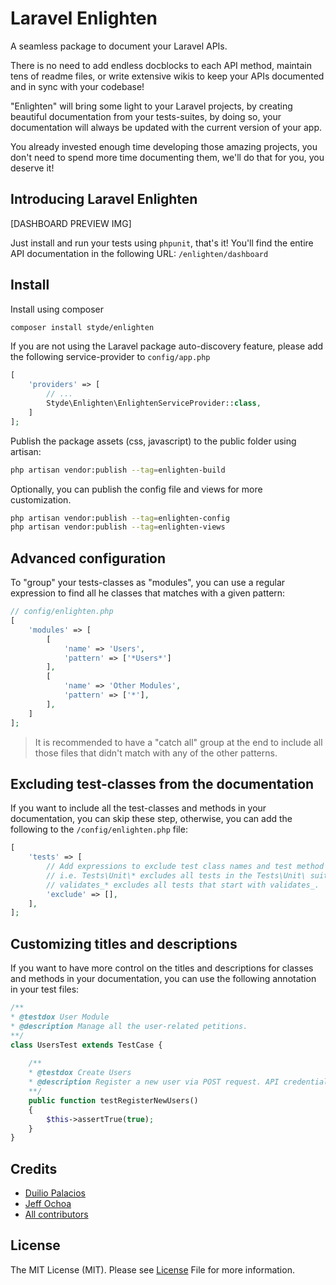 # Laravel Enlighten
A seamless package to document your Laravel APIs.

There is no need to add endless docblocks to each API method, maintain tens of readme files, or write extensive wikis to keep your APIs documented and in sync with your codebase!

"Enlighten" will bring some light to your Laravel projects, by creating beautiful documentation from your tests-suites, by doing so, your documentation will always be updated with the current version of your app.

You already invested enough time developing those amazing projects, you don't need to spend more time documenting them, we'll do that for you, you deserve it!

## Introducing Laravel Enlighten
[DASHBOARD PREVIEW IMG]

Just install and run your tests using `phpunit`, that's it! You'll find the entire API documentation in the following URL: `/enlighten/dashboard`

## Install
Install using composer

```bash
composer install styde/enlighten
```

If you are not using the Laravel package auto-discovery feature, please add the following service-provider to `config/app.php`

```php
[
    'providers' => [
        // ...
        Styde\Enlighten\EnlightenServiceProvider::class,
    ]
];
```

Publish the package assets (css, javascript) to the public folder using artisan:

```bash
php artisan vendor:publish --tag=enlighten-build
```

Optionally, you can publish the config file and views for more customization.

```bash
php artisan vendor:publish --tag=enlighten-config
php artisan vendor:publish --tag=enlighten-views
```

## Advanced configuration
To "group" your tests-classes as "modules", you can use a regular expression to find all he classes that matches with a given pattern:

```php
// config/enlighten.php
[
    'modules' => [
        [
            'name' => 'Users',
            'pattern' => ['*Users*']
        ],
        [
            'name' => 'Other Modules',
            'pattern' => ['*'],
        ],
    ]
];
```

> It is recommended to have a "catch all" group at the end to include all those files that didn't match with any of the other patterns.

## Excluding test-classes from the documentation
If you want to include all the test-classes and methods in your documentation, you can skip these step, otherwise, you can add the following to the `/config/enlighten.php` file:

```php
[
    'tests' => [
        // Add expressions to exclude test class names and test method names.
        // i.e. Tests\Unit\* excludes all tests in the Tests\Unit\ suite,
        // validates_* excludes all tests that start with validates_.
        'exclude' => [],
    ],
];
```

## Customizing titles and descriptions
If you want to have more control on the titles and descriptions for classes and methods in your documentation, you can use the following annotation in your test files:

```php
/**
* @testdox User Module
* @description Manage all the user-related petitions.
**/
class UsersTest extends TestCase {
    
    /**
    * @testdox Create Users
    * @description Register a new user via POST request. API credentials must be provided.
    **/
    public function testRegisterNewUsers()
    {
        $this->assertTrue(true);
    }
}
```

## Credits
- [Duilio Palacios](https://twitter.com/sileence)
- [Jeff Ochoa](https://twitter.com/jeffer_8a)
- [All contributors](https://github.com/styde/enlighten/graphs/contributors)

## License
The MIT License (MIT). Please see [License](https://github.com/styde/enlighten/blob/master/LICENSE.md) File for more information.